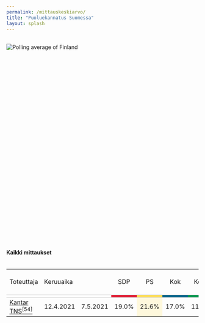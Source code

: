 ```yaml
---
permalink: /mittauskeskiarvo/
title: "Puoluekannatus Suomessa"
layout: splash
---
```


<br>
<div style="min-height:500px"><script type="text/javascript" defer src="https://datawrapper.dwcdn.net/sGVkR/embed.js?v=15" charset="utf-8"></script><noscript><img src="https://datawrapper.dwcdn.net/sGVkR/full.png" alt="Polling average of Finland" /></noscript></div>
<br>
<h4>Kaikki mittaukset</h4>
<div style="overflow-x:auto;">
<table>
<tr style="text-align:center"><td style="text-align:left">Toteuttaja</td><td style="text-align:left">Keruuaika</td><td></td><td>SDP</td><td>PS</td><td>Kok</td><td>Kesk</td><td>Vihr</td><td>Vas</td><td>SFP</td><td>KD</td><td>Liik</td><td>Sin</td><td>Muut</td><td style="text-align:left">Otanta</td><td style="text-align:left">Ilmoitettu virhemarg.<br>(%-yks.)</td></tr>

<tr style="border-top:1px solid lightgrey; border-bottom:1px solid lightgrey">
<td style="background-color:white"></td>
<td colspan="2" style="background-color:white"></td>
<td style="background-color:#E11931"></td>
<td style="background-color:#FFDE55"></td>
<td style="background-color:#006288"></td>
<td style="background-color:#01954B"></td>
<td style="background-color:#61BF1A"></td>
<td style="background-color:#F00A64"></td>
<td style="background-color:#FFDD93"></td>
<td style="background-color:#18359B"></td>
<td style="background-color:#ae2375"></td>
<td style="background-color:#003680"></td>
<td style="background-color:grey"></td>
<td style="background-color:white"></td>
<td style="background-color:white"></td>
</tr>

<!--
<tr>
<td><a href="" target="_blank" rel="noopener"></a><a href=""><sup>[55]</sup></a></td>
<td></td>
<td></td>
<td style="background-color:#E1193133"></td>
<td></td>
<td></td>
<td></td>
<td></td>
<td></td>
<td></td>
<td></td>
<td></td>
<td></td>
<td></td>
<td></td>
<td></td>
</tr>
-->

<tr>
<td><a href="https://web.archive.org/web/20210618090814/https://i.imgur.com/zdzqtPv.png" target="_blank" rel="noopener">Kantar TNS</a><a href="https://web.archive.org/web/20210618090814/https://www.hs.fi/politiikka/art-2000007975313.html"><sup>[54]</sup></a></td>
<td>12.4.2021</td>
<td>7.5.2021</td>
<td>19.0%</td>
<td style="background-color:#FFDE5533">21.6%</td>
<td>17.0%</td>
<td>11.1%</td>
<td>10.0%</td>
<td>8.1%</td>
<td>4.4%</td>
<td>3.8%</td>
<td>2.6%</td>
<td></td>
<td>2.4%</td>
<td>2456*</td>
<td>2.1</td>
</tr>
</table>
